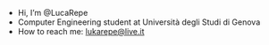 - Hi, I’m @LucaRepe
- Computer Engineering student at Università degli Studi di Genova
- How to reach me: lukarepe@live.it

<!---
LucaRepe/LucaRepe is a ✨ special ✨ repository because its `README.md` (this file) appears on your GitHub profile.
You can click the Preview link to take a look at your changes.
--->
